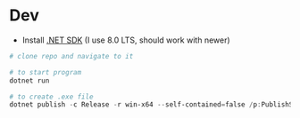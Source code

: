# Dev

- Install [.NET SDK](https://dotnet.microsoft.com/en-us/download) (I use 8.0 LTS, should work with newer)

```powershell
# clone repo and navigate to it

# to start program
dotnet run

# to create .exe file
dotnet publish -c Release -r win-x64 --self-contained=false /p:PublishSingleFile=true
```
